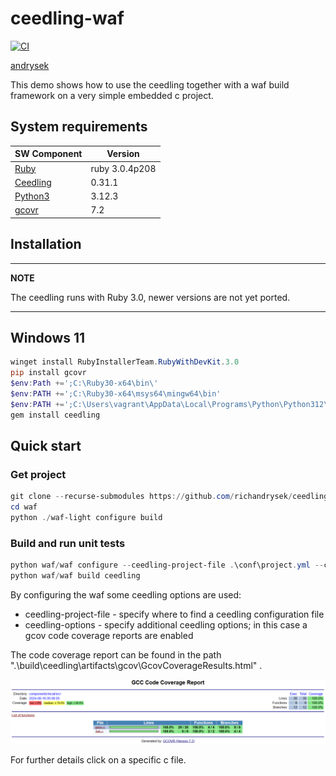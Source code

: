 # ceedling-waf

[![CI](https://github.com/richandrysek/ceedling-waf/actions/workflows/build.yml/badge.svg)](https://github.com/richandrysek/ceedling-waf/actions/workflows/build.yml)

[andrysek](https://andrysek.de/)

This demo shows how to use the ceedling together with a waf build framework on a very simple embedded c project.

## System requirements

|SW Component                                                                                                   |Version                |
|---------------------------------------------------------------------------------------------------------------|-----------------------|
|[Ruby](https://developer.hashicorp.com/packer/install?product_intent=packer)                                   | ruby 3.0.4p208        |
|[Ceedling](https://developer.hashicorp.com/vagrant/install?product_intent=vagrant)                             | 0.31.1                |
|[Python3](https://developer.hashicorp.com/vagrant/docs/providers/vmware/vagrant-vmware-utility)                | 3.12.3                |
|[gcovr](https://pypi.org/project/gcovr/)                                                                       | 7.2                   |

## Installation

---
**NOTE**

The ceedling runs with Ruby 3.0, newer versions are not yet ported.

---

## Windows 11

```powershell
winget install RubyInstallerTeam.RubyWithDevKit.3.0
pip install gcovr
$env:Path +=';C:\Ruby30-x64\bin\'
$env:PATH +=';C:\Ruby30-x64\msys64\mingw64\bin'
$env:PATH +=';C:\Users\vagrant\AppData\Local\Programs\Python\Python312\Scripts\'
gem install ceedling
```

## Quick start

### Get project

```powershell
git clone --recurse-submodules https://github.com/richandrysek/ceedling-waf
cd waf
python ./waf-light configure build
```

### Build and run unit tests

```powershell
python waf/waf configure --ceedling-project-file .\conf\project.yml --ceedling-options "gcov:all utils:gcov"
python waf/waf build ceedling
```

By configuring the waf some ceedling options are used:

* ceedling-project-file - specify where to find a ceedling configuration file
* ceedling-options - specify additional ceedling options; in this case a gcov code coverage reports are enabled

The code coverage report can be found in the path ".\build\ceedling\artifacts\gcov\GcovCoverageResults.html" .

![Code coverage overview (gcov)](./doc/imgs/gcov_summary.png)

For further details click on a specific c file.

